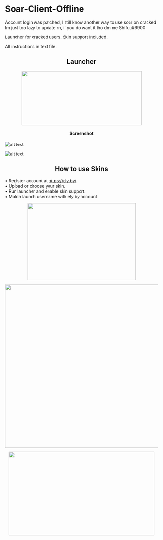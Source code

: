 # Soar-Client-Offline

   Account login was patched, I still know another way to use soar on cracked Im just too lazy to update rn, if you do want it tho dm me Shifuu#6900
   
 Launcher for cracked users. Skin support included.

All instructions in text file.

<h2 align="center">Launcher</h2>

<p align="center">
  <img width="395" height="178" src="https://i.imgur.com/W6tYKdF.png">
</p>

<h4 align="center">Screenshot</h4>

![alt text](https://i.imgur.com/TDDJAz9.png)

![alt text](https://i.imgur.com/HwPrrOV.png)

<h2 align="center">How to use Skins</h2>

• Register account at https://ely.by/ \
• Upload or choose your skin.\
• Run launcher and enable skin support.\
• Match launch username with ely.by account


<p align="center">
  <img width="357" height="253" src="https://i.imgur.com/cfDSRz3.png">
</p>

<p align="center">
  <img width="637" height="537" src="https://i.imgur.com/RufQo7Z.png">
</p>

<p align="center">
  <img width="480" height="274" src="https://i.imgur.com/lKjR1Rz.png">
</p>
